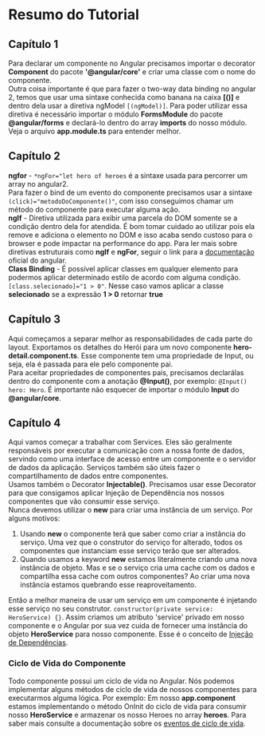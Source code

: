 # Resumo do Tutorial

## Capítulo 1
Para declarar um componente no Angular precisamos importar o decorator **Component** do pacote **'@angular/core'** e criar uma classe com o nome do componente. 
<br>
Outra coisa importante é que para fazer o two-way data binding no angular 2, temos que usar uma sintaxe conhecida como banana na caixa **[()]** e dentro dela usar a diretiva ngModel `[(ngModel)]`. Para poder utilizar essa diretiva é necessário importar o módulo **FormsModule** do pacote **@angular/forms** e declará-lo dentro do array **imports** do nosso módulo. Veja o arquivo **app.module.ts** para entender melhor.

## Capítulo 2
**ngfor** - `*ngFor="let hero of heroes` é a sintaxe usada para percorrer um array no angular2. 
<br>
Para fazer o bind de um evento do componente precisamos usar a sintaxe `(click)="metodoDoComponente()"`, com isso conseguimos chamar um método do componente para executar alguma ação. 
<br>
**ngIf** - Diretiva utilizada para exibir uma parcela do DOM somente se a condição dentro dela for atendida. É bom tomar cuidado ao utilizar pois ela remove e adiciona o elemento no DOM e isso acaba sendo custoso para o browser e pode impactar na performance do app. Para ler mais sobre diretivas estruturais como **ngIf** e **ngFor**, seguir o link para a [documentação](https://angular.io/docs/ts/latest/guide/structural-directives.html) oficial do angular. 
<br>
**Class Binding** - É possível aplicar classes em qualquer elemento para podermos aplicar determinado estilo de acordo com alguma condição. `[class.selecionado]="1 > 0"`. Nesse caso vamos aplicar a classe **selecionado** se a expressão **1 > 0** retornar **true**

## Capítulo 3
Aqui começamos a separar melhor as responsabilidades de cada parte do layout. Exportamos os detalhes do Herói para um novo componente **hero-detail.component.ts**. Esse componente tem uma propriedade de Input, ou seja, ela é passada para ele pelo componente pai.
<br>
Para aceitar propriedades de componentes pais, precisamos declarálas dentro do componente com a anotação **@Input()**, por exemplo: `@Input() hero: Hero`. É importante não esquecer de importar o módulo **Input** do **@angular/core**.

## Capítulo 4
Aqui vamos começar a trabalhar com Services. Eles são geralmente responsáveis por executar a comunicação com a nossa fonte de dados, servindo como uma interface de acesso entre um componente e o servidor de dados da aplicação. Serviços também são úteis fazer o compartilhamento de dados entre componentes.
<br>
Usamos também o Decorator **Injectable()**. Precisamos usar esse Decorator para que consigamos aplicar Injeção de Dependência nos nossos componentes que vão consumir esse serviço.
<br>
Nunca devemos utilizar o **new** para criar uma instância de um serviço. Por alguns motivos: 
<br>

1. Usando **new** o componente terá que saber como criar a instância do serviço. Uma vez que o construtor do serviço for alterado, todos os componentes que instanciam esse serviço terão que ser alterados.
2. Quando usamos a keyword **new** estamos literalmente criando uma nova instância de objeto. Mas e se o serviço cria uma cache com os dados e compartilha essa cache com outros componentes? Ao criar uma nova instância estamos quebrando esse reaproveitamento.

Então a melhor maneira de usar um serviço em um componente é injetando esse serviço no seu construtor. `constructor(private service: HeroService) {}`. Assim criamos um atributo 'service' privado em nosso componente e o Angular por sua vez cuida de fornecer uma instância do objeto **HeroService** para nosso componente. Esse é o conceito de [Injeção de Dependências](https://angular.io/docs/ts/latest/guide/dependency-injection.html).

### Ciclo de Vida do Componente
Todo componente possui um ciclo de vida no Angular. Nós podemos implementar alguns métodos de ciclo de vida de nossos componentes para executarmos alguma lógica. Por exemplo: Em nosso **app.component** estamos implementando o método OnInit do ciclo de vida para consumir nosso **HeroService** e armazenar os nosso Heroes no array **heroes**. Para saber mais consulte a documentação sobre os [eventos de ciclo de vida](https://angular.io/docs/ts/latest/guide/lifecycle-hooks.html).

